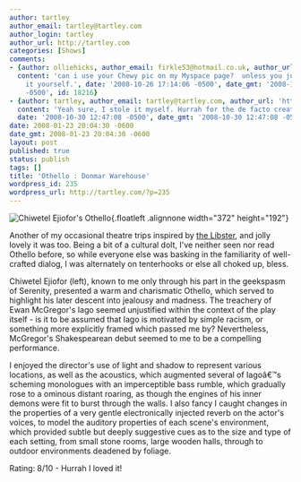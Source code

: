 ```yaml
---
author: tartley
author_email: tartley@tartley.com
author_login: tartley
author_url: http://tartley.com
categories: [Shows]
comments:
- {author: olliehicks, author_email: firkle53@hotmail.co.uk, author_url: 'http://teatoastandtelly.blogspot.com/',
  content: 'can i use your Chewy pic on my Myspace page?  unless you just pinched
    it yourself.', date: '2008-10-26 17:14:06 -0500', date_gmt: '2008-10-26 17:14:06
    -0500', id: 18216}
- {author: tartley, author_email: tartley@tartley.com, author_url: 'http://tartley.com',
  content: 'Yeah sure, I stole it myself. Hurrah for the de facto creative commons!',
  date: '2008-10-30 12:47:08 -0500', date_gmt: '2008-10-30 12:47:08 -0500', id: 18252}
date: 2008-01-23 20:04:30 -0600
date_gmt: 2008-01-23 20:04:30 -0600
layout: post
published: true
status: publish
tags: []
title: 'Othello : Donmar Warehouse'
wordpress_id: 235
wordpress_url: http://tartley.com/?p=235
---
```


![Chiwetel Ejiofor's
Othello](http://tartley.com/wp-content/uploads/2008/01/othello372.jpg){.floatleft
.alignnone width="372" height="192"}

Another of my occasional theatre trips inspired by [the
Libster](http://libbypenn.com), and jolly lovely it was too. Being a bit
of a cultural dolt, I've neither seen nor read Othello before, so while
everyone else was basking in the familiarity of well-crafted dialog, I
was alternately on tenterhooks or else all choked up, bless.

Chiwetel Ejiofor (left), known to me only through his part in the
geekspasm of Serenity, presented a warm and charismatic Othello, which
served to highlight his later descent into jealousy and madness. The
treachery of Ewan McGregor's Iago seemed unjustified within the context
of the play itself - is it to be assumed that Iago is motivated by
simple racism, or something more explicitly framed which passed me by?
Nevertheless, McGregor's Shakespearean debut seemed to me to be a
compelling performance.

I enjoyed the director's use of light and shadow to represent various
locations, as well as the acoustics, which augmented several of Iagoâ€™s
scheming monologues with an imperceptible bass rumble, which gradually
rose to a ominous distant roaring, as though the engines of his inner
demons were fit to burst through the walls. I also fancy I caught
changes in the properties of a very gentle electronically injected
reverb on the actor's voices, to model the auditory properties of each
scene's environment, which provided subtle but deeply suggestive cues as
to the size and type of each setting, from small stone rooms, large
wooden halls, through to outdoor environments deadened by foliage.

Rating: 8/10 - Hurrah I loved it!
